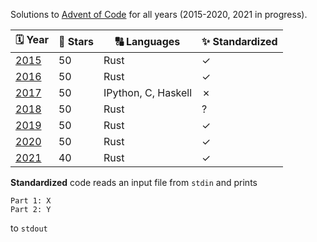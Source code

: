 Solutions to [Advent of Code](https://adventofcode.com) for all years (2015-2020, 2021 in progress).

|🗓 Year                                |🌟 Stars |🔠 Languages        |✨ Standardized |
|---------------------------------------|---------|---------------------|--------------|
| [2015](https://adventofcode.com/2015) | 50      | Rust                | ✓            |
| [2016](https://adventofcode.com/2016) | 50      | Rust                | ✓            |
| [2017](https://adventofcode.com/2017) | 50      | IPython, C, Haskell | ✗            |
| [2018](https://adventofcode.com/2018) | 50      | Rust                | ?            |
| [2019](https://adventofcode.com/2019) | 50      | Rust                | ✓            |
| [2020](https://adventofcode.com/2020) | 50      | Rust                | ✓            |
| [2021](https://adventofcode.com/2021) | 40      | Rust                | ✓            |

**Standardized** code reads an input file from `stdin` and prints
```
Part 1: X
Part 2: Y
```
to `stdout`
